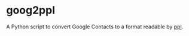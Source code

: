 goog2ppl
========

A Python script to convert Google Contacts to a format readable by [ppl](http://ppladdressbook.org/).

